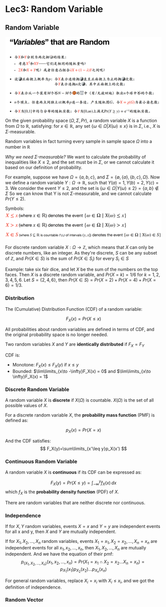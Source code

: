 # Lec3: Random Variable

## Random Variable

![1757660643282](image/lec3/1757660643282.png)
On the given probability space $(\Omega, \Sigma, Pr)$, a random variable $X$ is a function from $\Omega$ to $\mathbb{R}$, satisfying:
for $x\in\mathbb{R}$, any set $\{\omega\in\Omega|X(\omega)\leq x\}$ is in $\Sigma$, i.e., $X$ is $\Sigma$-measurable.

Random variables in fact turning every sample in sample space $\Omega$ into a number in $\mathbb{R}$

*Why we need $\Sigma$-measurable?*
We want to calculate the probability of inequalities like $X\leq 2$, and the set must be in $\Sigma$, or we cannot calculate it based on our definition of probability.

For example, suppose we have $\Omega=\{a,b,c\}$, and $\Sigma=\{\emptyset, \{a\},\{b,c\},\Omega\}$.
Now we define a random variable $Y:\Omega\to\mathbb{R}$, such that $Y(a)=1, Y(b)=2, Y(c)=3$.
We consider the event $Y\leq 2$, and the set is $\{\omega\in\Omega|Y(\omega)\leq 2\}=\{a,b\}\notin\Sigma$
So we can know that Y is not $\Sigma$-measurable, and we cannot calculate $Pr(Y\leq 2)$.

Symbols:
![1758442454471](image/lec3/1758442454471.png)

For discrete random variable $X: \Omega\to\mathbb{Z}$, which means that $X$ can only be discrete numbers, like an integer.
As they're discrete, $S$ can be any subset of $\mathbb{Z}$, and $Pr(X\in S)$ is the sum of $Pr(X\in S_i)$ for every $S_i\in S$

Example: take six fair dice, and let $X$ be the sum of the numbers on the top faces.
Then $X$ is a discrete random variable, and $Pr(X=k)=1/6$ for $k=1,2,3,4,5,6$.
Let $S=\{2,4,6\}$, then $Pr(X\in S)=Pr(X=2)+Pr(X=4)+Pr(X=6)=1/3$.

### Distribution
The (Cumulative) Distribution Function (CDF) of a random variable:

$$
F_X(x)=Pr(X\leq x)
$$

All probabilities about random variables are defined in terms of CDF, and the original probability space is no longer needed.

Two random variables $X$ and $Y$ are **identically distributed** if $F_X = F_Y$

CDF is:
- Monotone: $F_X(x)\leq F_X(y)$ if $x\leq y$
- Bounded: $\lim\limits_{x\to -\infty}F_X(x) = 0$ and $\lim\limits_{x\to \infty}F_X(x) = 1$

### Discrete Random Variable
A random variable $X$ is **discrete** if $X(\Omega)$ is countable.
$X(\Omega)$ is the set of all possible values of $X$.

For a discrete random variable $X$, the **probability mass function** (PMF) is defined as:

$$
p_X(x)=Pr(X=x)
$$

And the CDF satisfies:
$$
F_X(y)=\sum\limits_{x'\leq y}p_X(x')
$$

### Continuous Random Variable
A random variable $X$ is **continuous** if its CDF can be expressed as:

$$
F_X(y) = Pr(X \leq y) = \int_{-\infty}^{y} f_X(x) \, dx
$$
which $f_X$ is the **probability density function** (PDF) of $X$.

There are random variables that are neither discrete nor continuous.

### Independence
If for $X,Y$ random variables, events $X=x$ and $Y=y$ are independent events for all x and y, then $X$ and $Y$ are mutually independent.

If for $X_1,X_2,\dots,X_n$ random variables, events $X_1=x_1,X_2=x_2,\dots,X_n=x_n$ are independent events for all $x_1,x_2,\dots,x_n$, then $X_1,X_2,\dots,X_n$ are mutually independent.
And we have the equation of their pmf:
$$
p_{(X_1,X_2,\dots,X_n)}(x_1, x_2,\dots,x_n)=Pr(X_1=x_1 \cap X_2=x_2\dots X_n=x_n)=p_{X_1}(x_1)p_{X_2}(x_2)\dots p_{X_n}(x_n)
$$

For general random variables, replace $X_i=x_i$ with $X_i\leq x_i$, and we got the definition of independence.

### Random Vector
